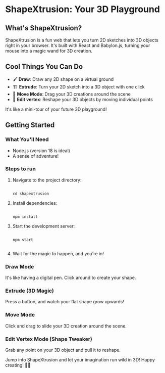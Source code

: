 # ShapeXtrusion: Your 3D Playground

## What's ShapeXtrusion?

ShapeXtrusion is a fun web that lets you turn 2D sketches into 3D objects right in your browser. It's built with React and Babylon.js, turning your mouse into a magic wand for 3D creation.

## Cool Things You Can Do

- 🖌️ **Draw**: Draw any 2D shape on a virtual ground
- 🏗️ **Extrude**: Turn your 2D sketch into a 3D object with one click
- 🚀 **Move Mode**: Drag your 3D creations around the scene
- 🔧 **Edit vertex**: Reshape your 3D objects by moving individual points


 It's like a mini-tour of your future 3D playground!

## Getting Started

### What You'll Need

- Node.js (version 18 is ideal)
- A sense of adventure!

### Steps to run

1. Navigate to the project directory:

   ```

   cd shapextrusion

   ```

2. Install dependencies:

   ```

   npm install

   ```

3. Start the development server:

   ```

   npm start

   ```
   ```
4. Wait for the magic to happen, and you're in!

### Draw Mode
It's like having a digital pen. Click around to create your shape.

### Extrude (3D Magic)
Press a button, and watch your flat shape grow upwards!

### Move Mode
Click and drag to slide your 3D creation around the scene.

### Edit Vertex Mode (Shape Tweaker)
Grab any point on your 3D object and pull it to reshape.

Jump into ShapeXtrusion and let your imagination run wild in 3D! Happy creating! 🎨🚀